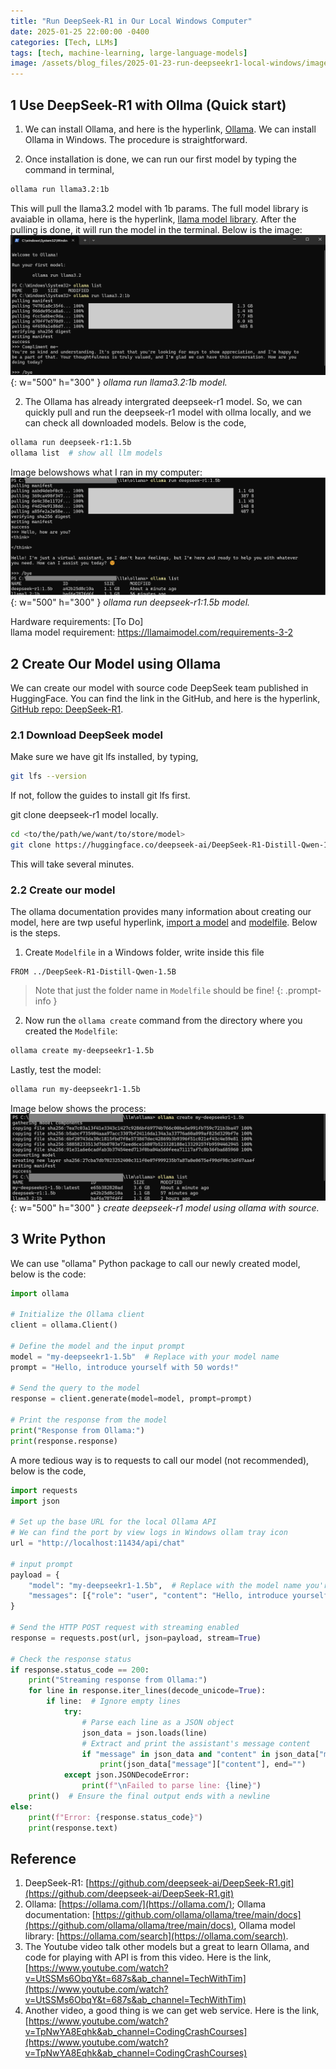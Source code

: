 ```yaml
---
title: "Run DeepSeek-R1 in Our Local Windows Computer"
date: 2025-01-25 22:00:00 -0400
categories: [Tech, LLMs]
tags: [tech, machine-learning, large-language-models]
image: /assets/blog_files/2025-01-23-run-deepseekr1-local-windows/image-1.png
---
```


## 1 Use DeepSeek-R1 with Ollma (Quick start)

1. We can install Ollama, and here is the hyperlink, [Ollama](https://ollama.com/). We can install Ollama in Windows. The procedure is straightforward.  

2. Once installation is done, we can run our first model by typing the command in terminal,
```bash
ollama run llama3.2:1b
```
This will pull the llama3.2 model with 1b params. The full model library is avaiable in ollama, here is the hyperlink, [llama model library](https://ollama.com/search). After the pulling is done, it will run the model in the terminal. Below is the image:    
![alt text](/assets/blog_files/2025-01-23-run-deepseekr1-local-windows/image-1.png){: w="500" h="300" }
_ollama run llama3.2:1b model._

2. The Ollama has already intergrated deepseek-r1 model. So, we can quickly pull and run the deepseek-r1 model with ollma locally, and we can check all downloaded models. Below is the code, 
```bash
ollama run deepseek-r1:1.5b
ollama list  # show all llm models
```
Image belowshows what I ran in my computer:  
![alt text](/assets/blog_files/2025-01-23-run-deepseekr1-local-windows/image-3.png){: w="500" h="300" }
_ollama run deepseek-r1:1.5b model._

Hardware requirements: [To Do]   
llama model requirement: https://llamaimodel.com/requirements-3-2

## 2 Create Our Model using Ollama

We can create our model with source code DeepSeek team published in HuggingFace. You can find the link in the GitHub, and here is the hyperlink, [GitHub repo: DeepSeek-R1](https://github.com/deepseek-ai/DeepSeek-R1.git).  

### 2.1 Download DeepSeek model

Make sure we have git lfs installed, by typing, 
```bash
git lfs --version
```
If not, follow the guides to install git lfs first. 

git clone deepseek-r1 model locally. 
```bash
cd <to/the/path/we/want/to/store/model>
git clone https://huggingface.co/deepseek-ai/DeepSeek-R1-Distill-Qwen-1.5B
```
This will take several minutes.   

### 2.2 Create our model

The ollama documentation provides many information about creating our model, here are twp useful hyperlink, [import a model](https://github.com/ollama/ollama/blob/main/docs/import.md) and [modelfile](https://github.com/ollama/ollama/blob/main/docs/modelfile.md). Below is the steps. 

1. Create `Modelfile` in a Windows folder, write inside this file
```
FROM ../DeepSeek-R1-Distill-Qwen-1.5B
```
>Note that just the folder name in `Modelfile` should be fine!
{: .prompt-info }

2. Now run the `ollama create` command from the directory where you created the `Modelfile`:
```bash
ollama create my-deepseekr1-1.5b
```
Lastly, test the model:
```bash
ollama run my-deepseekr1-1.5b
```
Image below shows the process:   
![alt text](/assets/blog_files/2025-01-23-run-deepseekr1-local-windows/image-4.png){: w="500" h="300" }
_create deepseek-r1 model using ollama with source._


## 3 Write Python

We can use "ollama" Python package to call our newly created model, below is the code: 
```python
import ollama

# Initialize the Ollama client
client = ollama.Client()

# Define the model and the input prompt
model = "my-deepseekr1-1.5b"  # Replace with your model name
prompt = "Hello, introduce yourself with 50 words!"

# Send the query to the model
response = client.generate(model=model, prompt=prompt)

# Print the response from the model
print("Response from Ollama:")
print(response.response)
```

A more tedious way is to requests to call our model (not recommended), below is the code, 
```python
import requests
import json

# Set up the base URL for the local Ollama API
# We can find the port by view logs in Windows ollam tray icon
url = "http://localhost:11434/api/chat"

# input prompt
payload = {
    "model": "my-deepseekr1-1.5b",  # Replace with the model name you're using
    "messages": [{"role": "user", "content": "Hello, introduce yourself with 50 words!"}]
}

# Send the HTTP POST request with streaming enabled
response = requests.post(url, json=payload, stream=True)

# Check the response status
if response.status_code == 200:
    print("Streaming response from Ollama:")
    for line in response.iter_lines(decode_unicode=True):
        if line:  # Ignore empty lines
            try:
                # Parse each line as a JSON object
                json_data = json.loads(line)
                # Extract and print the assistant's message content
                if "message" in json_data and "content" in json_data["message"]:
                    print(json_data["message"]["content"], end="")
            except json.JSONDecodeError:
                print(f"\nFailed to parse line: {line}")
    print()  # Ensure the final output ends with a newline
else:
    print(f"Error: {response.status_code}")
    print(response.text)
```

## Reference

1. DeepSeek-R1: [https://github.com/deepseek-ai/DeepSeek-R1.git](https://github.com/deepseek-ai/DeepSeek-R1.git)
2. Ollama: [https://ollama.com/](https://ollama.com/); Ollama documentation: [https://github.com/ollama/ollama/tree/main/docs](https://github.com/ollama/ollama/tree/main/docs), Ollama model library: [https://ollama.com/search](https://ollama.com/search).
3. The Youtube video talk other models but a great to learn Ollama, and code for playing with API is from this video. Here is the link, [https://www.youtube.com/watch?v=UtSSMs6ObqY&t=687s&ab_channel=TechWithTim](https://www.youtube.com/watch?v=UtSSMs6ObqY&t=687s&ab_channel=TechWithTim)
4. Another video, a good thing is we can get web service. Here is the link, [https://www.youtube.com/watch?v=TpNwYA8Eqhk&ab_channel=CodingCrashCourses](https://www.youtube.com/watch?v=TpNwYA8Eqhk&ab_channel=CodingCrashCourses)